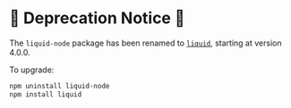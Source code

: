 # 🚧 Deprecation Notice 🚧

The `liquid-node` package has been renamed to 
[`liquid`](https://ghub.io/liquid), starting at version 4.0.0. 

To upgrade:

```sh
npm uninstall liquid-node
npm install liquid
```